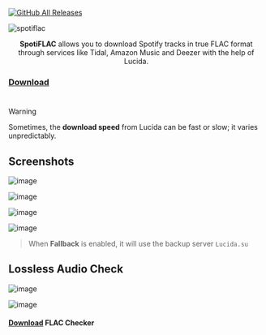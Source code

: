 [![GitHub All Releases](https://img.shields.io/github/downloads/afkarxyz/SpotiFLAC/total?style=for-the-badge)](https://github.com/afkarxyz/SpotiFLAC/releases)

![spotiflac](https://github.com/user-attachments/assets/a233a276-14a4-4f4c-b267-f182dd3912a0)

<div align="center">
<b>SpotiFLAC</b> allows you to download Spotify tracks in true FLAC format through services like Tidal, Amazon Music and Deezer with the help of Lucida.
</div>

### [Download](https://github.com/afkarxyz/SpotiFLAC/releases/download/v2.2/SpotiFLAC.exe)

#

> [!WARNING] 
Sometimes, the **download speed** from Lucida can be fast or slow; it varies unpredictably.

## Screenshots

![image](https://github.com/user-attachments/assets/7fa82a25-0fe8-4b87-ba5c-2dd5933f211b)

![image](https://github.com/user-attachments/assets/81e65977-11f0-4162-96f3-90730dd87e74)

![image](https://github.com/user-attachments/assets/4dd37c0a-30e3-479a-9b3d-57fd360d87b3)

![image](https://github.com/user-attachments/assets/04954db9-e94a-4f9d-8eac-46d7ff7a4c33)

> When **Fallback** is enabled, it will use the backup server `Lucida.su`

## Lossless Audio Check

![image](https://github.com/user-attachments/assets/d63b422d-0ea3-4307-850f-96c99d7eaa9a)

![image](https://github.com/user-attachments/assets/7649e6e1-d5d1-49b3-b83f-965d44651d05)

#### [Download](https://github.com/afkarxyz/SpotiFLAC/releases/download/v0/FLAC-Checker.zip) FLAC Checker
